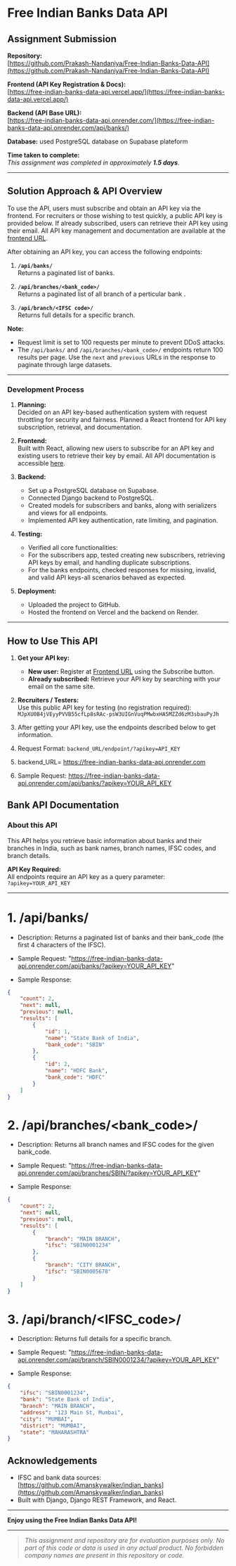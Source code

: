 # Free Indian Banks Data API

## Assignment Submission

**Repository:**  
[https://github.com/Prakash-Nandaniya/Free-Indian-Banks-Data-API](https://github.com/Prakash-Nandaniya/Free-Indian-Banks-Data-API)

**Frontend (API Key Registration & Docs):**  
[https://free-indian-banks-data-api.vercel.app/](https://free-indian-banks-data-api.vercel.app/)

**Backend (API Base URL):**  
[https://free-indian-banks-data-api.onrender.com/](https://free-indian-banks-data-api.onrender.com/api/banks/)

**Database:**
used PostgreSQL database on Supabase plateform

**Time taken to complete:**  
_This assignment was completed in approximately **1.5 days**._

---

## Solution Approach & API Overview

To use the API, users must subscribe and obtain an API key via the frontend. For recruiters or those wishing to test quickly, a public API key is provided below. If already subscribed, users can retrieve their API key using their email. All API key management and documentation are available at the [frontend URL](https://free-indian-banks-data-api.vercel.app/).

After obtaining an API key, you can access the following endpoints:

1. **`/api/banks/`**  
   Returns a paginated list of banks.

2. **`/api/branches/<bank_code>/`**  
   Returns a paginated list of all branch of a perticular bank .

3. **`/api/branch/<IFSC code>/`**  
   Returns full details for a specific branch.

**Note:**  
- Request limit is set to 100 requests per minute to prevent DDoS attacks.
- The `/api/banks/` and `/api/branches/<bank_code>/` endpoints return 100 results per page. Use the `next` and `previous` URLs in the response to paginate through large datasets.

---

### Development Process

1. **Planning:**  
   Decided on an API key-based authentication system with request throttling for security and fairness. Planned a React frontend for API key subscription, retrieval, and documentation.

2. **Frontend:**  
   Built with React, allowing new users to subscribe for an API key and existing users to retrieve their key by email. All API documentation is accessible [here](https://free-indian-banks-data-api.vercel.app/).

3. **Backend:**  
   - Set up a PostgreSQL database on Supabase.
   - Connected Django backend to PostgreSQL.
   - Created models for subscribers and banks, along with serializers and views for all endpoints.
   - Implemented API key authentication, rate limiting, and pagination.

4. **Testing:**
   - Verified all core functionalities:
   - For the subscribers app, tested creating new subscribers, retrieving API keys by email, and handling duplicate subscriptions.
   - For the banks endpoints, checked responses for missing, invalid, and valid API keys-all scenarios behaved as expected.
   
6. **Deployment:**  
   - Uploaded the project to GitHub.
   - Hosted the frontend on Vercel and the backend on Render.

---

## How to Use This API

1. **Get your API key:**  
   - **New user:** Register at [Frontend URL](https://free-indian-banks-data-api.vercel.app/) using the Subscribe button.
   - **Already subscribed:** Retrieve your API key by searching with your email on the same site.

2. **Recruiters / Testers:**  
   Use this public API key for testing (no registration required): `MJpXU0B4jVEyyPVVB55cfLp8sRAc-psW3UIGnVuqPMwbxHA5MZZd6zM3sbauPyJh`

3. After getting your API key, use the endpoints described below to get information.
4. Request Format:  `backend_URL/endpoint/?apikey=API_KEY`
5. backend_URL= https://free-indian-banks-data-api.onrender.com
6. Sample Request: https://free-indian-banks-data-api.onrender.com/api/banks/?apikey=YOUR_API_KEY

## Bank API Documentation

### About this API

This API helps you retrieve basic information about banks and their branches in India, such as bank names, branch names, IFSC codes, and branch details.

**API Key Required:**  
All endpoints require an API key as a query parameter:  
`?apikey=YOUR_API_KEY`

---

# 1. /api/banks/               
  - Description: Returns a paginated list of banks and their bank_code (the first 4 characters of the IFSC).

  - Sample Request: "https://free-indian-banks-data-api.onrender.com/api/banks/?apikey=YOUR_API_KEY"

  - Sample Response:

```json
{
    "count": 2,
    "next": null,
    "previous": null,
    "results": [
        {
            "id": 1,
            "name": "State Bank of India",
            "bank_code": "SBIN"
        },
        {
            "id": 2,
            "name": "HDFC Bank",
            "bank_code": "HDFC"
        }
    ]
}
```

# 2. /api/branches/<bank_code>/               
  - Description: Returns all branch names and IFSC codes for the given bank_code.

  - Sample Request: "https://free-indian-banks-data-api.onrender.com/api/branches/SBIN/?apikey=YOUR_API_KEY"

  - Sample Response:

```json
{
    "count": 2,
    "next": null,
    "previous": null,
    "results": [
        {
            "branch": "MAIN BRANCH",
            "ifsc": "SBIN0001234"
        },
        {
            "branch": "CITY BRANCH",
            "ifsc": "SBIN0005678"
        }
    ]
}
```

# 3. /api/branch/<IFSC_code>/               
  - Description: Returns full details for a specific branch.

  - Sample Request: "https://free-indian-banks-data-api.onrender.com/api/branch/SBIN0001234/?apikey=YOUR_API_KEY"

  - Sample Response:

```json
{
    "ifsc": "SBIN0001234",
    "bank": "State Bank of India",
    "branch": "MAIN BRANCH",
    "address": "123 Main St, Mumbai",
    "city": "MUMBAI",
    "district": "MUMBAI",
    "state": "MAHARASHTRA"
}
```


## Acknowledgements

- IFSC and bank data sources: [https://github.com/Amanskywalker/indian_banks](https://github.com/Amanskywalker/indian_banks)
- Built with Django, Django REST Framework, and React.

---

**Enjoy using the Free Indian Banks Data API!**

---

> _This assignment and repository are for evaluation purposes only. No part of this code or data is used in any actual product. No forbidden company names are present in this repository or code._
